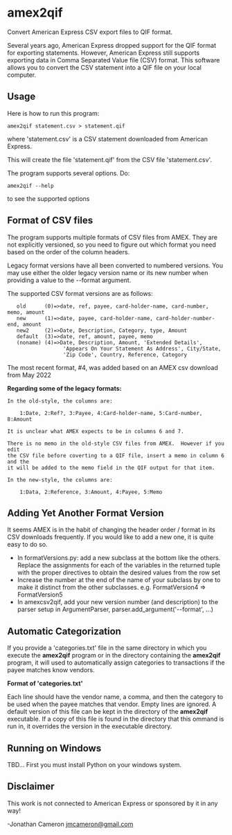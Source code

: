 amex2qif
========

Convert American Express CSV export files to QIF format.

Several years ago, American Express dropped support for the QIF format for
exporting statements.  However, American Express still supports exporting data
in Comma Separated Value file (CSV) format.   This software allows you to
convert the CSV statement into a QIF file on your local computer.

Usage
-----

Here is how to run this program:

    amex2qif statement.csv > statement.qif

where 'statement.csv' is a CSV statement downloaded from American Express.

This will create the file 'statement.qif' from the CSV file 'statement.csv'.

The program supports several options. Do:

    amex2qif --help
   
to see the supported options


Format of CSV files
-------------------

The program supports multiple formats of CSV files from AMEX.  They are not
explicitly versioned, so you need to figure out which format you need based
on the order of the column headers.

Legacy format versions have all been converted to numbered versions.  You
may use either the older legacy version name or its new number when
providing a value to the --format argument.

The supported CSV format versions are as follows:
```
   old      (0)=>date, ref, payee, card-holder-name, card-number, memo, amount
   new      (1)=>date, payee, card-holder-name, card-holder-number-end, amount
   new2     (2)=>Date, Description, Category, type, Amount
   default  (3)=>date, ref, amount, payee, memo
   (noname) (4)=>Date, Description, Amount, 'Extended Details',
                  'Appears On Your Statement As Address', City/State,
                  'Zip Code', Country, Reference, Category
```

The most recent format, #4, was added based on an AMEX csv download from May 2022


**Regarding some of the legacy formats:**

    In the old-style, the columns are:

        1:Date, 2:Ref?, 3:Payee, 4:Card-holder-name, 5:Card-number, 8:Amount

    It is unclear what AMEX expects to be in columns 6 and 7.

    There is no memo in the old-style CSV files from AMEX.  However if you edit
    the CSV file before coverting to a QIF file, insert a memo in column 6 and the
    it will be added to the memo field in the QIF output for that item.

    In the new-style, the columns are:

        1:Data, 2:Reference, 3:Amount, 4:Payee, 5:Memo

Adding Yet Another Format Version
---------------------------------

It seems AMEX is in the habit of changing the header order / format in
its CSV downloads frequently.  If you would like to add a new one, it is
quite easy to do so.

 *  In formatVersions.py: add a new subclass at the bottom like the others.
    Replace the assignments for each of the variables in the returned tuple
    with the proper directives to obtain the desired values from the row set
 *  Increase the number at the end of the name of your subclass by one to
    make it distinct from the other subclasses.
    e.g. FormatVersion4 => FormatVersion5
 *  In amexcsv2qif, add your new version number (and description) to the
    parser setup in ArgumentParser, parser.add_argument('--format', ...)

Automatic Categorization
------------------------

If you provide a 'categories.txt' file in the same directory in which you
execute the **amex2qif** program or in the directory containing the
**amex2qif** program, it will used to automatically assign categories to
transactions if the payee matches know vendors.

**Format of 'categories.txt'**

Each line should have the vendor name, a comma, and then the category
to be used when the payee matches that vendor.  Empty lines are ignored.  A
default version of this file can be kept in the directory of the **amex2qif**
executable.  If a copy of this file is found in the directory that this ommand
is run in, it overrides the version in the executable directory.

Running on Windows
------------------

TBD... First you must install Python on your windows system.

Disclaimer
----------

This work is not connected to American Express or sponsored by it in any way!

-Jonathan Cameron
 jmcameron@gmail.com

